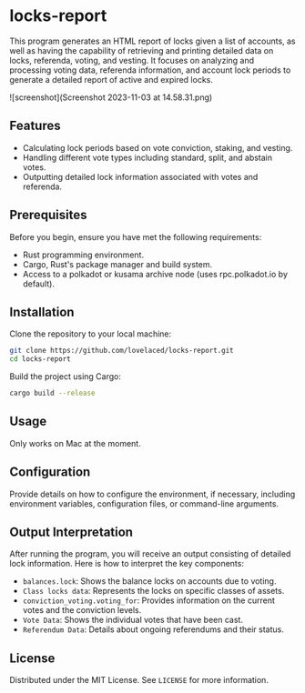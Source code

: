 # locks-report

This program generates an HTML report of locks given a list of accounts, as well as having the capability of retrieving and printing detailed data on locks, referenda, voting, and vesting. It focuses on analyzing and processing voting data, referenda information, and account lock periods to generate a detailed report of active and expired locks.

![screenshot](Screenshot 2023-11-03 at 14.58.31.png)

## Features

- Calculating lock periods based on vote conviction, staking, and vesting.
- Handling different vote types including standard, split, and abstain votes.
- Outputting detailed lock information associated with votes and referenda.

## Prerequisites

Before you begin, ensure you have met the following requirements:

- Rust programming environment.
- Cargo, Rust's package manager and build system.
- Access to a polkadot or kusama archive node (uses rpc.polkadot.io by default).

## Installation

Clone the repository to your local machine:

```bash
git clone https://github.com/lovelaced/locks-report.git
cd locks-report
```

Build the project using Cargo:

```bash
cargo build --release
```

## Usage

Only works on Mac at the moment.

## Configuration

Provide details on how to configure the environment, if necessary, including environment variables, configuration files, or command-line arguments.

## Output Interpretation

After running the program, you will receive an output consisting of detailed lock information. Here is how to interpret the key components:

- `balances.lock`: Shows the balance locks on accounts due to voting.
- `Class locks data`: Represents the locks on specific classes of assets.
- `conviction_voting.voting_for`: Provides information on the current votes and the conviction levels.
- `Vote Data`: Shows the individual votes that have been cast.
- `Referendum Data`: Details about ongoing referendums and their status.

## License

Distributed under the MIT License. See `LICENSE` for more information.
